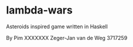 lambda-wars
===========

Asteroids inspired game written in Haskell

By
Pim 					XXXXXXX
Zeger-Jan van de Weg 	3717259
